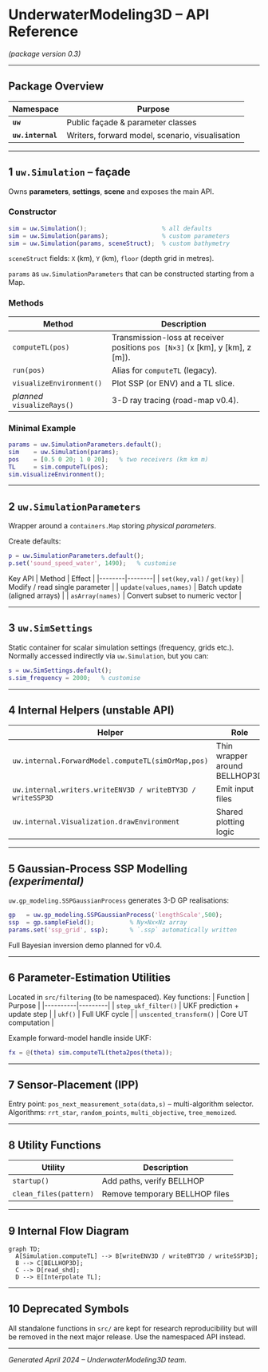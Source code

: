 # UnderwaterModeling3D – API Reference  
*(package version 0.3)*

---
## Package Overview
| Namespace | Purpose |
|-----------|---------|
| **`uw`** | Public façade & parameter classes |
| **`uw.internal`** | Writers, forward model, scenario, visualisation |

---
## 1  `uw.Simulation` – façade
Owns **parameters**, **settings**, **scene** and exposes the main API.

### Constructor
```matlab
sim = uw.Simulation();                     % all defaults
sim = uw.Simulation(params);               % custom parameters
sim = uw.Simulation(params, sceneStruct);  % custom bathymetry
```
`sceneStruct` fields: `X` (km), `Y` (km), `floor` (depth grid in metres).

`params` as `uw.SimulationParameters` that can be constructed starting from a Map.

### Methods
| Method | Description |
|--------|-------------|
| `computeTL(pos)` | Transmission-loss at receiver positions `pos [N×3]` (x [km], y [km], z [m]). |
| `run(pos)` | Alias for `computeTL` (legacy). |
| `visualizeEnvironment()` | Plot SSP (or ENV) and a TL slice. |
| *planned* `visualizeRays()` | 3-D ray tracing (road-map v0.4). |

### Minimal Example
```matlab
params = uw.SimulationParameters.default();
sim    = uw.Simulation(params);
pos    = [0.5 0 20; 1 0 20];   % two receivers (km km m)
TL     = sim.computeTL(pos);
sim.visualizeEnvironment();
```

---
## 2  `uw.SimulationParameters`
Wrapper around a `containers.Map` storing *physical parameters*.

Create defaults:
```matlab
p = uw.SimulationParameters.default();
p.set('sound_speed_water', 1490);   % customise
```
Key API
| Method | Effect |
|--------|--------|
| `set(key,val)` / `get(key)` | Modify / read single parameter |
| `update(values,names)` | Batch update (aligned arrays) |
| `asArray(names)` | Convert subset to numeric vector |

---
## 3  `uw.SimSettings`
Static container for scalar simulation settings (frequency, grids etc.). Normally accessed indirectly via `uw.Simulation`, but you can:
```matlab
s = uw.SimSettings.default();
s.sim_frequency = 2000;   % customise
```

---
## 4  Internal Helpers (unstable API)
| Helper | Role |
|--------|------|
| `uw.internal.ForwardModel.computeTL(simOrMap,pos)` | Thin wrapper around BELLHOP3D |
| `uw.internal.writers.writeENV3D / writeBTY3D / writeSSP3D` | Emit input files |
| `uw.internal.Visualization.drawEnvironment` | Shared plotting logic |

---
## 5  Gaussian-Process SSP Modelling *(experimental)*
`uw.gp_modeling.SSPGaussianProcess` generates 3-D GP realisations:
```matlab
gp   = uw.gp_modeling.SSPGaussianProcess('lengthScale',500);
ssp  = gp.sampleField();          % Ny×Nx×Nz array
params.set('ssp_grid', ssp);      % `.ssp` automatically written
```
Full Bayesian inversion demo planned for v0.4.

---
## 6  Parameter-Estimation Utilities
Located in `src/filtering` (to be namespaced). Key functions:
| Function | Purpose |
|----------|---------|
| `step_ukf_filter()` | UKF prediction + update step |
| `ukf()` | Full UKF cycle |
| `unscented_transform()` | Core UT computation |

Example forward-model handle inside UKF:
```matlab
fx = @(theta) sim.computeTL(theta2pos(theta));
```

---
## 7  Sensor-Placement (IPP)
Entry point: `pos_next_measurement_sota(data,s)` – multi-algorithm selector.
Algorithms: `rrt_star`, `random_points`, `multi_objective`, `tree_memoized`.

---
## 8  Utility Functions
| Utility | Description |
|---------|-------------|
| `startup()` | Add paths, verify BELLHOP |
| `clean_files(pattern)` | Remove temporary BELLHOP files |

---
## 9  Internal Flow Diagram
```mermaid
graph TD;
  A[Simulation.computeTL] --> B[writeENV3D / writeBTY3D / writeSSP3D];
  B --> C[BELLHOP3D];
  C --> D[read_shd];
  D --> E[Interpolate TL];
```

---
## 10  Deprecated Symbols
All standalone functions in `src/` are kept for research reproducibility but will be removed in the next major release. Use the namespaced API instead.

---
*Generated April 2024 – UnderwaterModeling3D team.*
